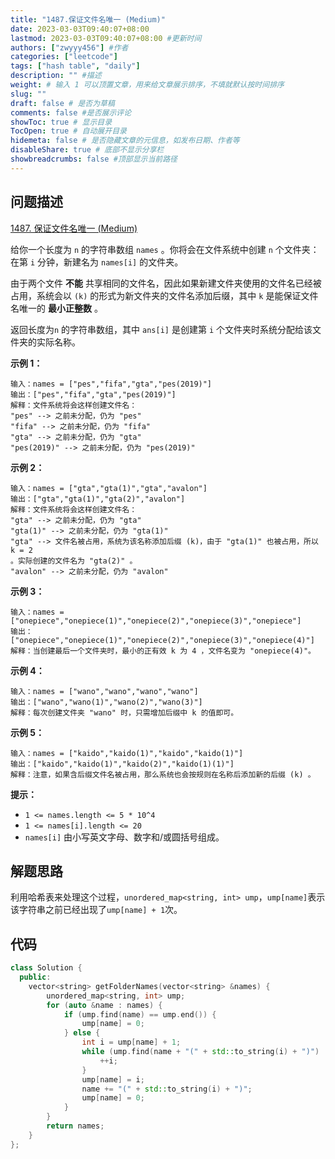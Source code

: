 ```yaml
---
title: "1487.保证文件名唯一 (Medium)"
date: 2023-03-03T09:40:07+08:00
lastmod: 2023-03-03T09:40:07+08:00 #更新时间
authors: ["zwyyy456"] #作者
categories: ["leetcode"]
tags: ["hash table", "daily"]
description: "" #描述
weight: # 输入 1 可以顶置文章，用来给文章展示排序，不填就默认按时间排序
slug: ""
draft: false # 是否为草稿
comments: false #是否展示评论
showToc: true # 显示目录
TocOpen: true # 自动展开目录
hidemeta: false # 是否隐藏文章的元信息，如发布日期、作者等
disableShare: true # 底部不显示分享栏
showbreadcrumbs: false #顶部显示当前路径
---
```

## 问题描述
[1487. 保证文件名唯一 (Medium)](https://leetcode.cn/problems/making-file-names-unique/)

给你一个长度为 `n` 的字符串数组 `names` 。你将会在文件系统中创建 `n` 个文件夹：在第 `i`
分钟，新建名为 `names[i]` 的文件夹。

由于两个文件 **不能** 共享相同的文件名，因此如果新建文件夹使用的文件名已经被占用，系统会以 `(k)`
的形式为新文件夹的文件名添加后缀，其中 `k` 是能保证文件名唯一的 **最小正整数** 。

返回长度为`n` 的字符串数组，其中 `ans[i]` 是创建第 `i` 个文件夹时系统分配给该文件夹的实际名称。

**示例 1：**

```
输入：names = ["pes","fifa","gta","pes(2019)"]
输出：["pes","fifa","gta","pes(2019)"]
解释：文件系统将会这样创建文件名：
"pes" --> 之前未分配，仍为 "pes"
"fifa" --> 之前未分配，仍为 "fifa"
"gta" --> 之前未分配，仍为 "gta"
"pes(2019)" --> 之前未分配，仍为 "pes(2019)"

```

**示例 2：**

```
输入：names = ["gta","gta(1)","gta","avalon"]
输出：["gta","gta(1)","gta(2)","avalon"]
解释：文件系统将会这样创建文件名：
"gta" --> 之前未分配，仍为 "gta"
"gta(1)" --> 之前未分配，仍为 "gta(1)"
"gta" --> 文件名被占用，系统为该名称添加后缀 (k)，由于 "gta(1)" 也被占用，所以 k = 2
。实际创建的文件名为 "gta(2)" 。
"avalon" --> 之前未分配，仍为 "avalon"

```

**示例 3：**

```
输入：names =
["onepiece","onepiece(1)","onepiece(2)","onepiece(3)","onepiece"]
输出：["onepiece","onepiece(1)","onepiece(2)","onepiece(3)","onepiece(4)"]
解释：当创建最后一个文件夹时，最小的正有效 k 为 4 ，文件名变为 "onepiece(4)"。

```

**示例 4：**

```
输入：names = ["wano","wano","wano","wano"]
输出：["wano","wano(1)","wano(2)","wano(3)"]
解释：每次创建文件夹 "wano" 时，只需增加后缀中 k 的值即可。
```

**示例 5：**

```
输入：names = ["kaido","kaido(1)","kaido","kaido(1)"]
输出：["kaido","kaido(1)","kaido(2)","kaido(1)(1)"]
解释：注意，如果含后缀文件名被占用，那么系统也会按规则在名称后添加新的后缀 (k) 。

```

**提示：**

- `1 <= names.length <= 5 * 10^4`
- `1 <= names[i].length <= 20`
- `names[i]` 由小写英文字母、数字和/或圆括号组成。

## 解题思路
利用哈希表来处理这个过程，`unordered_map<string, int> ump`，`ump[name]`表示该字符串之前已经出现了`ump[name] + 1`次。

## 代码
```cpp
class Solution {
  public:
    vector<string> getFolderNames(vector<string> &names) {
        unordered_map<string, int> ump;
        for (auto &name : names) {
            if (ump.find(name) == ump.end()) {
                ump[name] = 0;
            } else {
                int i = ump[name] + 1;
                while (ump.find(name + "(" + std::to_string(i) + ")") != ump.end()) {
                    ++i;
                }
                ump[name] = i;
                name += "(" + std::to_string(i) + ")";
                ump[name] = 0;
            }
        }
        return names;
    }
};
```